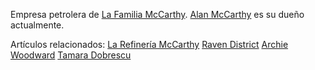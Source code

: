 Empresa petrolera de [La Familia McCarthy](La%20Familia%20McCarthy.md). [Alan McCarthy](Alan%20McCarthy.md) es su dueño actualmente.

Artículos relacionados:
[La Refinería McCarthy](La%20Refinería%20McCarthy.md)
[Raven District](Raven%20District.md)
[Archie Woodward](Archie%20Woodward.md)
[Tamara Dobrescu](Tamara%20Dobrescu.md)
